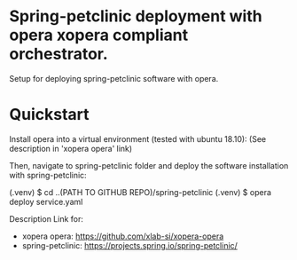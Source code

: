 # Spring-petclinic deployment with opera xopera compliant orchestrator.
Setup for deploying spring-petclinic software with opera.

# Quickstart
Install opera into a virtual environment (tested with ubuntu 18.10):
(See description in 'xopera opera' link)

Then, navigate to spring-petclinic folder and deploy the software installation with spring-petclinic:

(.venv) $ cd ..(PATH TO GITHUB REPO)/spring-petclinic
(.venv) $ opera deploy service.yaml

Description Link for:
- xopera opera: https://github.com/xlab-si/xopera-opera
- spring-petclinic: https://projects.spring.io/spring-petclinic/
